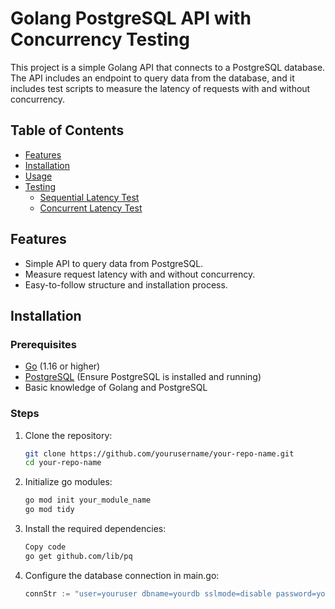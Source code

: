 # Golang PostgreSQL API with Concurrency Testing

This project is a simple Golang API that connects to a PostgreSQL database. The API includes an endpoint to query data from the database, and it includes test scripts to measure the latency of requests with and without concurrency.

## Table of Contents

- [Features](#features)
- [Installation](#installation)
- [Usage](#usage)
- [Testing](#testing)
  - [Sequential Latency Test](#sequential-latency-test)
  - [Concurrent Latency Test](#concurrent-latency-test)

## Features

- Simple API to query data from PostgreSQL.
- Measure request latency with and without concurrency.
- Easy-to-follow structure and installation process.

## Installation

### Prerequisites

- [Go](https://golang.org/dl/) (1.16 or higher)
- [PostgreSQL](https://www.postgresql.org/) (Ensure PostgreSQL is installed and running)
- Basic knowledge of Golang and PostgreSQL

### Steps

1. Clone the repository:

   ```bash
   git clone https://github.com/yourusername/your-repo-name.git
   cd your-repo-name
   ```

2. Initialize go modules:

    ```bash
    go mod init your_module_name
    go mod tidy
    ```

3. Install the required dependencies:

    ```bash
    Copy code
    go get github.com/lib/pq
    ```
4. Configure the database connection in main.go:

    ```go
    connStr := "user=youruser dbname=yourdb sslmode=disable password=yourpassword"
    ```